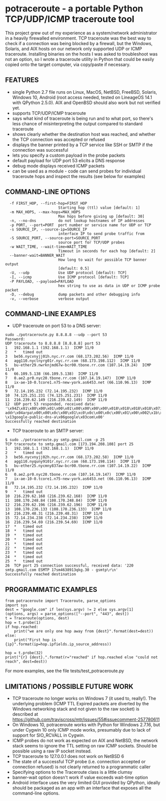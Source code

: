 potraceroute - a portable Python TCP/UDP/ICMP traceroute tool
=============================================================

This project grew out of my experience as a system/network administrator
in a heavily firewalled environment. TCP traceroute was the best
way to check if a connection was being blocked by a firewall,
but the Windows, Solaris, and AIX hosts on our network only supported
UDP or ICMP traceroute.  Installing binaries on the hosts I was asked to
troubleshoot was not an option, so I wrote a traceroute utility in Python
that could be easily copied onto the target computer, via copy/paste if
necessary.

## FEATURES
* single Python 2.7 file runs on Linux, MacOS, NetBSD, FreeBSD, Solaris,
Windows 10, Android (root access needed, tested on LineageOS 14.1 with
QPython 2.5.0).  AIX and OpenBSD should also work but not verified yet.
* supports TCP/UDP/ICMP traceroute
* says what kind of traceroute is being run and to what port, so there's
less chance of misinterpreting the output compared to standard traceroute
* shows clearly whether the destination host was reached, and whether
the TCP connection was accepted or refused
* displays the banner printed by a TCP service like SSH or SMTP if the
connection was successful
* lets you specify a custom payload in the probe packets
* default payload for UDP port 53 elicits a DNS response
* debug mode displays received ICMP packets
* can be used as a module - code can send probes for individual traceroute
hops and inspect the results (see below for examples)

## COMMAND-LINE OPTIONS
```
  -f FIRST_HOP, --first-hop=FIRST_HOP
                        Starting hop (ttl) value [default: 1]
  -m MAX_HOPS, --max-hops=MAX_HOPS
                        Max hops before giving up [default: 30]
  -n, --no-dns          do not lookup hostnames of IP addresses
  -p PORT, --port=PORT  port number or service name for UDP or TCP
  -s SOURCE_IP, --source-ip=SOURCE_IP
                        interface IP to send probe traffic from
  -S SOURCE_PORT, --source-port=SOURCE_PORT
                        source port for TCP/UDP probes
  -w WAIT_TIME, --wait-time=WAIT_TIME
                        Timeout in seconds for each hop [default: 2]
  --banner-wait=BANNER_WAIT
                        How long to wait for possible TCP banner output
                        [default: 0.5]
  -U, --udp             Use UDP protocol [default: TCP]
  -I, --icmp            Use ICMP protocol [default: TCP]
  -P PAYLOAD, --payload=PAYLOAD
                        hex string to use as data in UDP or ICMP probe packet
  -D, --debug           dump packets and other debugging info
  -v, --verbose         verbose output
```

## COMMAND-LINE EXAMPLES
* UDP traceroute on port 53 to a DNS server:
```
sudo ./potraceroute.py 8.8.8.8 --udp --port 53
Password:
UDP traceroute to 8.8.8.8 [8.8.8.8] port 53
1	192.168.1.1 (192.168.1.1)  ICMP 11/0
2	*	timed out
3	be56.nycvnyjj01h.nyc.rr.com (68.173.202.56)  ICMP 11/0
4	agg110.nyclnyrg01r.nyc.rr.com (68.173.198.112)  ICMP 11/0
5	bu-ether29.nwrknjmd67w-bcr00.tbone.rr.com (107.14.19.24)  ICMP 11/0
6	66.109.5.138 (66.109.5.138)  ICMP 11/0
7	0.ae2.pr0.nyc20.tbone.rr.com (107.14.19.147)  ICMP 11/0
8	ix-ae-10-0.tcore1.n75-new-york.as6453.net (66.110.96.13)  ICMP 11/0
9	72.14.195.232 (72.14.195.232)  ICMP 11/0
10	74.125.251.231 (74.125.251.231)  ICMP 11/0
11	216.239.62.149 (216.239.62.149)  ICMP 11/0
12	UDP port 53 responded, received data: '\x94Z\x81\x80\x00\x01\x00\x01\x00\x00\x00\x00\x018\x018\x018\x018\x07in-addr\x04arpa\x00\x00\x0c\x00\x01\xc0\x0c\x00\x0c\x00\x01\x00\x002\x1b\x00 \x13google-public-dns-a\x06google\x03com\x00'
Successfully reached destination
```
* TCP traceroute to an SMTP server:
```
$ sudo ./potraceroute.py smtp.gmail.com -p 25
TCP traceroute to smtp.gmail.com [173.194.208.108] port 25
1	192.168.1.1 (192.168.1.1)  ICMP 11/0
2	*	timed out
3	be56.nycvnyjj02h.nyc.rr.com (68.173.202.58)  ICMP 11/0
4	agg110.nyquny9101r.nyc.rr.com (68.173.198.114)  ICMP 11/0
5	bu-ether25.nycmny837aw-bcr00.tbone.rr.com (107.14.19.22)  ICMP 11/0
6	0.ae2.pr0.nyc20.tbone.rr.com (107.14.19.147)  ICMP 11/0
7	ix-ae-10-0.tcore1.n75-new-york.as6453.net (66.110.96.13)  ICMP 11/0
8	72.14.195.232 (72.14.195.232)  ICMP 11/0
9	*	timed out
10	216.239.62.168 (216.239.62.168)  ICMP 11/0
11	108.170.248.84 (108.170.248.84)  ICMP 11/0
12	216.239.62.196 (216.239.62.196)  ICMP 11/0
13	108.170.236.133 (108.170.236.133)  ICMP 11/0
14	216.239.48.31 (216.239.48.31)  ICMP 11/0
15	72.14.234.238 (72.14.234.238)  ICMP 11/0
16	216.239.54.69 (216.239.54.69)  ICMP 11/0
17	*	timed out
18	*	timed out
19	*	timed out
20	*	timed out
21	*	timed out
22	*	timed out
23	*	timed out
24	*	timed out
25	*	timed out
26	TCP port 25 connection successful, received data: '220 smtp.gmail.com ESMTP 17sm4638913qkg.30 - gsmtp\r\n'
Successfully reached destination
```

## PROGRAMMATIC EXAMPLES
```
from potraceroute import Traceroute, parse_options
import sys
dest = "google.com" if len(sys.argv) != 2 else sys.argv[1]
(options, args) = parse_options(["--port", "443", dest])
t = Traceroute(options, dest)
hop = t.probe(1)
if hop.reached:
    print("we are only one hop away from {dest}".format(dest=dest))
else:
    print("First hop is {ip}".format(ip=hop.ipfields.ip_source_address))

hop = t.probe(32)
print("{r} {dest}.".format(r="reached" if hop.reached else "could not reach", dest=dest))
```
For more examples, see the file tests/test_potraceroute.py

## LIMITATIONS / POSSIBLE FUTURE WORK
* TCP traceroute no longer works on Windows 7 (it used to, really!).
The underlying problem (ICMP TTL Expired packets are diverted by the
Windows networking stack and not given to the raw socket) is described at
https://github.com/traviscross/mtr/issues/55#issuecomment-257780611
* On Windows 10, potraceroute works with Python for Windows 2.7.16,
but under Cygwin 10 only ICMP mode works, presumably due to lack of
support for SIO_RCVALL in Cygwin.
* ICMP probes do not work as expected on AIX and NetBSD, the network
stack seems to ignore the TTL setting on raw ICMP sockets.
Should be possible using a raw IP socket instead.
* TCP traceroute to 127.0.0.1 does not work on NetBSD 6
* The state of a successful TCP probe (i.e. connection accepted or
connection refused) is not clearly returned to a programmatic caller
* Specifying options to the Traceroute class is a little clumsy
* banner-wait option doesn't work if value exceeds wait-time option
* Android interface uses the very limited GUI provided by QPython, ideally
should be packaged as an app with an interface that exposes all the
command-line options.
